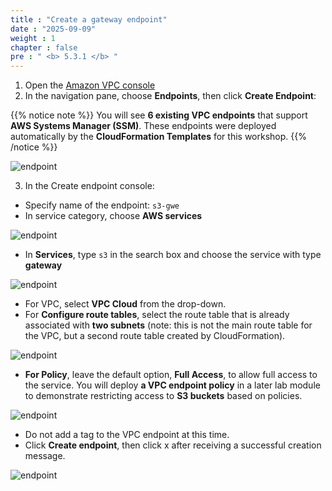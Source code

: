 ```yaml
---
title : "Create a gateway endpoint"
date : "2025-09-09"
weight : 1
chapter : false
pre : " <b> 5.3.1 </b> "
---
```

1. Open the [Amazon VPC console](https://us-east-1.console.aws.amazon.com/vpc/home?region=us-east-1#Home:)
2. In the navigation pane, choose **Endpoints**, then click **Create Endpoint**:

{{% notice note %}}
You will see **6 existing VPC endpoints** that support **AWS Systems Manager (SSM)**. These endpoints were deployed automatically by the **CloudFormation Templates** for this workshop.
{{% /notice %}}

![endpoint](/images/5-Workshop/5.3-S3-vpc/endpoints.png)

3. In the Create endpoint console:

- Specify name of the endpoint: `s3-gwe`
- In service category, choose **AWS services**

![endpoint](/images/5-Workshop/5.3-S3-vpc/create-s3-gwe1.png)

- In **Services**, type `s3` in the search box and choose the service with type **gateway**

![endpoint](/images/5-Workshop/5.3-S3-vpc/services.png)

- For VPC, select **VPC Cloud** from the drop-down.
- For **Configure route tables**, select the route table that is already associated with **two subnets** (note: this is not the main route table for the VPC, but a second route table created by CloudFormation).

![endpoint](/images/5-Workshop/5.3-S3-vpc/vpc.png)

- **For Policy**, leave the default option, **Full Access**, to allow full access to the service. You will deploy **a VPC endpoint policy** in a later lab module to demonstrate restricting access to **S3 buckets** based on policies.

![endpoint](/images/5-Workshop/5.3-S3-vpc/policy.png)

- Do not add a tag to the VPC endpoint at this time.
- Click **Create endpoint**, then click x after receiving a successful creation message.

![endpoint](/images/5-Workshop/5.3-S3-vpc/complete.png)
